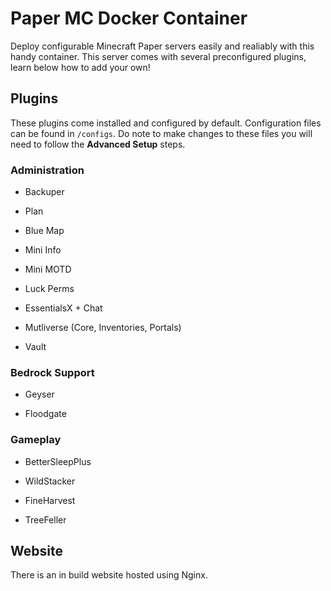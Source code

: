 # Paper MC Docker Container

Deploy configurable Minecraft Paper servers easily and realiably with this handy container. This server comes with several preconfigured plugins, learn below how to add your own!

## Plugins

These plugins come installed and configured by default. Configuration files can be found in `/configs`. Do note to make changes to these files you will need to follow the **Advanced Setup** steps.

### Administration

- Backuper

- Plan

- Blue Map

- Mini Info

- Mini MOTD

- Luck Perms

- EssentialsX + Chat

- Mutliverse (Core, Inventories, Portals)

- Vault

### Bedrock Support

- Geyser

- Floodgate

### Gameplay

- BetterSleepPlus

- WildStacker

- FineHarvest

- TreeFeller

## Website

There is an in build website hosted using Nginx.
